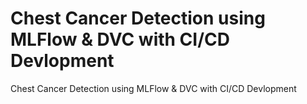 # Chest Cancer Detection using MLFlow & DVC with CI/CD Devlopment
 Chest Cancer Detection using MLFlow & DVC with CI/CD Devlopment

